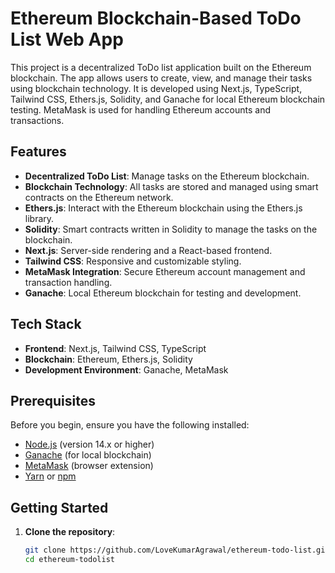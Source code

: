 # Ethereum Blockchain-Based ToDo List Web App

This project is a decentralized ToDo list application built on the Ethereum blockchain. The app allows users to create, view, and manage their tasks using blockchain technology. It is developed using Next.js, TypeScript, Tailwind CSS, Ethers.js, Solidity, and Ganache for local Ethereum blockchain testing. MetaMask is used for handling Ethereum accounts and transactions.

## Features

- **Decentralized ToDo List**: Manage tasks on the Ethereum blockchain.
- **Blockchain Technology**: All tasks are stored and managed using smart contracts on the Ethereum network.
- **Ethers.js**: Interact with the Ethereum blockchain using the Ethers.js library.
- **Solidity**: Smart contracts written in Solidity to manage the tasks on the blockchain.
- **Next.js**: Server-side rendering and a React-based frontend.
- **Tailwind CSS**: Responsive and customizable styling.
- **MetaMask Integration**: Secure Ethereum account management and transaction handling.
- **Ganache**: Local Ethereum blockchain for testing and development.

## Tech Stack

- **Frontend**: Next.js, Tailwind CSS, TypeScript
- **Blockchain**: Ethereum, Ethers.js, Solidity
- **Development Environment**: Ganache, MetaMask

## Prerequisites

Before you begin, ensure you have the following installed:

- [Node.js](https://nodejs.org/) (version 14.x or higher)
- [Ganache](https://www.trufflesuite.com/ganache) (for local blockchain)
- [MetaMask](https://metamask.io/) (browser extension)
- [Yarn](https://yarnpkg.com/) or [npm](https://www.npmjs.com/)

## Getting Started

1. **Clone the repository**:
   ```bash
   git clone https://github.com/LoveKumarAgrawal/ethereum-todo-list.git
   cd ethereum-todolist
